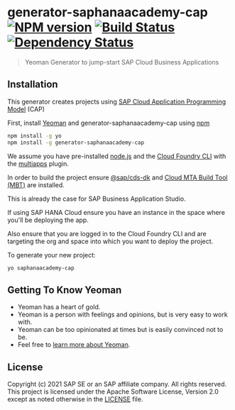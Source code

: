 # generator-saphanaacademy-cap [![NPM version][npm-image]][npm-url] [![Build Status][travis-image]][travis-url] [![Dependency Status][daviddm-image]][daviddm-url]
> Yeoman Generator to jump-start SAP Cloud Business Applications

## Installation

This generator creates projects using [SAP Cloud Application Programming Model](https://cap.cloud.sap/) (CAP)

First, install [Yeoman](http://yeoman.io) and generator-saphanaacademy-cap using [npm](https://www.npmjs.com/)

```bash
npm install -g yo
npm install -g generator-saphanaacademy-cap
```
We assume you have pre-installed [node.js](https://nodejs.org/) and the [Cloud Foundry CLI](https://github.com/cloudfoundry/cli) with the [multiapps](https://github.com/cloudfoundry-incubator/multiapps-cli-plugin) plugin.

In order to build the project ensure [@sap/cds-dk](https://www.npmjs.com/package/@sap/cds-dk) and [Cloud MTA Build Tool (MBT)](https://sap.github.io/cloud-mta-build-tool/) are installed.

This is already the case for SAP Business Application Studio.

If using SAP HANA Cloud ensure you have an instance in the space where you'll be deploying the app.

Also ensure that you are logged in to the Cloud Foundry CLI and are targeting the org and space into which you want to deploy the project.

To generate your new project:

```bash
yo saphanaacademy-cap
```

## Getting To Know Yeoman

 * Yeoman has a heart of gold.
 * Yeoman is a person with feelings and opinions, but is very easy to work with.
 * Yeoman can be too opinionated at times but is easily convinced not to be.
 * Feel free to [learn more about Yeoman](http://yeoman.io/).

## License

Copyright (c) 2021 SAP SE or an SAP affiliate company. All rights reserved. This project is licensed under the Apache Software License, Version 2.0 except as noted otherwise in the [LICENSE](LICENSE) file.

[npm-image]: https://badge.fury.io/js/generator-saphanaacademy-cap.svg
[npm-url]: https://npmjs.org/package/generator-saphanaacademy-cap
[travis-image]: https://travis-ci.com/saphanaacademy/generator-saphanaacademy-cap.svg?branch=main
[travis-url]: https://travis-ci.com/saphanaacademy/generator-saphanaacademy-cap
[daviddm-image]: https://david-dm.org/saphanaacademy/generator-saphanaacademy-cap.svg?theme=shields.io
[daviddm-url]: https://david-dm.org/saphanaacademy/generator-saphanaacademy-cap
